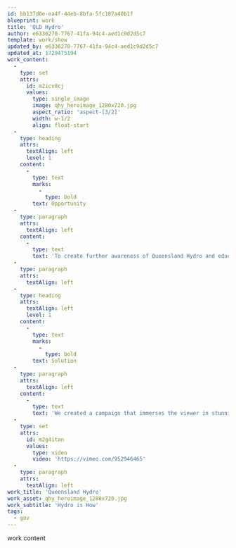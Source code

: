```yaml
---
id: bb137d0e-ea4f-44eb-8bfa-5fc187a40b1f
blueprint: work
title: 'QLD Hydro'
author: e6336270-7767-41fa-94c4-aed1c9d2d5c7
template: work/show
updated_by: e6336270-7767-41fa-94c4-aed1c9d2d5c7
updated_at: 1729475194
work_content:
  -
    type: set
    attrs:
      id: m2icv8cj
      values:
        type: single_image
        image: qhy_heroimage_1280x720.jpg
        aspect_ratio: 'aspect-[3/2]'
        width: w-1/2
        align: float-start
  -
    type: heading
    attrs:
      textAlign: left
      level: 1
    content:
      -
        type: text
        marks:
          -
            type: bold
        text: Opportunity
  -
    type: paragraph
    attrs:
      textAlign: left
    content:
      -
        type: text
        text: 'To create further awareness of Queensland Hydro and educate the public about the vital role pumped hydro energy storage has to play in Queensland’s clean energy future.'
  -
    type: paragraph
    attrs:
      textAlign: left
  -
    type: heading
    attrs:
      textAlign: left
      level: 1
    content:
      -
        type: text
        marks:
          -
            type: bold
        text: Solution
  -
    type: paragraph
    attrs:
      textAlign: left
    content:
      -
        type: text
        text: 'We created a campaign that immerses the viewer in stunning images that highlight the natural purity and power of water, and at the same time convey the importance of delivering renewable, sustainable sources of energy that will help make Queensland self-sufficient, deliver jobs and opportunities for local workers and school leavers, and ensure a brighter future for all Queenslanders. How can something as simple as water hold the key to our clean energy future? Hydro is how.'
  -
    type: set
    attrs:
      id: m2g4itan
      values:
        type: video
        video: 'https://vimeo.com/952946465'
  -
    type: paragraph
    attrs:
      textAlign: left
work_title: 'Queensland Hydro'
work_asset: qhy_heroimage_1280x720.jpg
work_subtitle: 'Hydro is How'
tags:
  - gov
---
```

work content